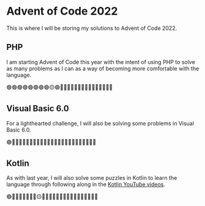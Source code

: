 # Advent of Code 2022

This is where I will be storing my solutions to Advent of Code 2022.

## PHP

I am starting Advent of Code this year with the intent of using PHP to solve as many problems as I can as a way of
becoming more comfortable with the language.

🟢🟢🟢🟢🟢🟢🟢🟢🟡🟢🔴🔴🔴🔴🔴🔴🔴🔴🔴🔴🔴🔴🔴🔴🔴

## Visual Basic 6.0

For a lighthearted challenge, I will also be solving some problems in Visual Basic 6.0.

🟢🔴🔴🔴🔴🔴🔴🔴🔴🔴🔴🔴🔴🔴🔴🔴🔴🔴🔴🔴🔴🔴🔴🔴🔴

## Kotlin

As with last year, I will also solve some puzzles in Kotlin to learn the language through following along in
the [Kotlin YouTube videos](https://www.youtube.com/playlist?list=PLlFc5cFwUnmwxQlKf8uWp-la8BVSTH47J).

🟢🔴🔴🔴🔴🔴🔴🔴🟡🔴🔴🔴🔴🔴🔴🔴🔴🔴🔴🔴🔴🔴🔴🔴🔴